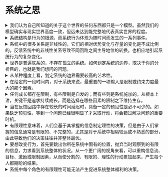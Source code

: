 # 系统之思

<details>

<summary>我们认为自己所知道的关于这个世界的任何东西都只是一个模型。虽然我们的模型确实与现实世界高度一致，但远未达到能完整地代表真实世界的程度。</summary>

简而言之，我们需要保持多方面的均衡：一方面，对于世界是如何运作的，我们确实有很多了解，但另一方面，这还远远不够；一方面，我们的知识储备令人惊异，但另一方面，我们也是如此无知；一方面，我们可以提高自己的认知，但另一方面，我们又不可能做到尽善尽美。这看似矛盾的几对关系，我都相信它们的存在，因为这就是我在多年对系统的研究中所学习到的。

</details>

<details>

<summary>系统结构是行为的根源，而系统行为体现为随时间而发生的一系列事件。</summary>

系统的行为就是它的表现或绩效水平随时间变化的趋势，有可能增长、停滞、衰退、振荡、随机或进化。如果新闻报道有深度的话，它会把当前的事件与历史背景联系起来，这样我们就能够更好地理解行为层面的变化趋势，而不只是停留在较浅的事件层面。**当遇到一个问题时，善于进行系统思考的人要做的第一件事，是寻找数据，了解系统的历史情况以及行为随时间变化的趋势图**。这是因为，系统行为的长期趋势为我们理解潜在的系统结构提供了线索，而系统结构又是理解系统会发生什么以及为什么发生这些事情的关键，让我们不仅“知其然”，而且“知其所以然”。

**系统结构是各种存量、流量和反馈回路的相互关联与作用**。我们常用包含各种变量和箭头的图表（如存量—流量图等）来描述系统结构。**结构决定了系统可能存在哪些行为**。例如，一个调节回路会呈现出达成目标的行为，也就是说系统会接近或保持动态平衡状态；而增强回路则会引发指数级增长。二者联系在一起，则可能呈现出增长、衰退或均衡三种行为模式。如果其中包括时间延迟，则可能产生振荡。如果它们是周期性波动或快速爆发，系统则可能产生更多令人惊讶的行为。

</details>

<details>

<summary>系统中的很多关系是非线性的，它们的相对优势变化与存量的变化是不成比例的。反馈系统中的非线性关系导致不同回路之间主导地位的转换，也相应地引起系统行为的复杂变化。</summary>



</details>

<details>

<summary>世界是普遍联系的，不存在孤立的系统。如何划定系统的边界，取决于你的分析目的，也就是我们想问的问题。</summary>

对于系统思考者来说，认识和把握系统的边界是一个很难的课题，因为在系统中，并不存在一个明确、清晰划定的边界，而是要我们根据自己的需求和实际情况去划定。边界划定不当，很可能会带来一些问题。

如果边界划定得太窄，**一些对系统行为有显著影响的因素未被认真分析和对待**，系统就可能产生令你意想不到的行为。

例如，你想解决城市交通拥堵问题，而未考虑到人们的居住、生活模式，这一问题将很难得到有效解决，一些对策甚至可能会引发更大的问题。比如，你建起一些快速路，试图缓解交通压力，但这吸引了一些房地产公司在快速路沿线开发地产项目；相应地，这些地产项目又增加了更多的交通流量，导致高速路也开始拥堵起来。

与此相反，在进行系统分析时，人们经常陷入另外一个陷阱：**把系统边界设定得太宽**。在分析一个问题时，往往要画好几页的图表，密密麻麻，用很多箭头把各种事情都联系起来——在他们看来，这样才是一个系统嘛！唯恐如果你少考虑了一件事，就显得你不那么系统。

其实，“我的模型比你的大”只是一个浅薄的想法，其结果是分析过于庞杂，堆积了大量的信息，反而遮掩了问题的真实答案。例如，在模拟全球气候问题时，堆砌了所有的细节，列举了各种各样的原因，虽然很充实、有趣，但反而更容易让人迷失，无法发现如何减少二氧化碳排放、控制气候变化的关键。

</details>

<details>

<summary>从某种程度上看，划定系统的边界需要较高的艺术性。</summary>

边界是我们自己划定的，对于新的问题，出于不同的目的，可能需要并且应该对其进行重新考虑。事实上，在面对每一个新任务时，都应该忘掉在上一次任务中行之有效的边界划分；而针对当前问题的需要，应创造性地划定最合适的边界。对很多人来说，这是一个不小的挑战。但是，为了有效地解决问题，这也是十分必要的。

</details>

<details>

<summary>在给定的一段时间内，对于系统来说，最重要的一项输入是限制或约束力度最大的那个因素。</summary>

在人类经济发展史上，确实有一段时期，制约生产力提升的最大因素是资本和劳动力。解决了这两个问题，就能推动经济发展。因此，大多数经济发展措施也只重点关注这两个因素（有时候也会考虑技术因素）。然而，随着资本和劳动力“瓶颈”的突破，经济逐步发展，日渐与生态系统息息相关，限制因素也开始转变为清洁的水源、空气、垃圾填埋场、能源以及原材料供应等。在这种情况下，如果还是按照传统只关注资本和劳动力，就事倍功半了。

</details>

<details>

<summary>任何成长都存在限制，有些限制是自发的；而有些则是系统施加的。从根本上讲，关键不是追求持续成长，而是选择在哪些因素的限制之下维持生存。</summary>

事实上，对于每一个工厂、儿童、流行病、新产品、技术、公司、城市、经济和人口等，都存在多重限制。你不仅需要知道有哪些限制因素，它们中的哪个或哪些起着主要作用，而且需要认识到，如果增长变缓或者约束变强，就说明起主导作用的限制因素正在发生改变。植物的生长与土壤的相互作用，公司扩张和市场的博弈，经济发展与资源之间的关系都是动态变化的。当一种因素的制约被解除了，成长就开始启动，而成长本身会改变各种限制因素之间的强弱对比，因此，相对最为稀缺的一种因素开始逐渐发挥作用。这时候，成长就会减缓或陷入停滞。要将注意力从相对丰富的资源（制约力没有那么强）转移到潜在的下一个最主要的限制因素，需要对成长过程的真正理解，并具备有效把控的能力。

任何一个有着多重输入和输出的物质实体，包括人口、作物生长、生产过程、经济发展等，都受到多重限制因素的制约。随着系统的发展，系统自身会影响和改变各种限制因素，也在这一过程中实时地受到各种限制因素的影响。系统与其限制环境之间构成了一个相互进化的动态系统。

</details>

<details>

<summary>当在反馈回路中存在较长的时间延迟时，具备一定的预见性是必不可少的。如果缺乏预见性，等到一个问题已经很明显了才采取行动，将会错过解决问题的重要时机。</summary>

认识时间延迟，有助于我们理解为什么戈尔巴乔夫可以在几乎一夜之间改变了苏联的信息系统，却不能改变实体的经济——这需要数十年时间。我们也可以更好地理解为什么东西德国合并，社会所经历的痛苦期要远远长于政治制度的变革。因为建设新的发电厂需要很长时间，电力工业经常被周期性的波动所困扰，要么是供过于求、产能闲置，要么是供不应求，导致拉闸限电。因为海洋对气候变化的反应时间延迟长达数十年，导致人类燃烧化石燃料排放的二氧化碳已经对气候变化造成了严重影响，一两代人都难以修复。

</details>

<details>

<summary>有限理性意味着，人们会基于其掌握的信息制定理性的决策，但是由于人们掌握的信息通常是有限的、不完整的，尤其是对于系统中相隔较远或不熟悉的部分，由此导致他们的决策往往并非整体最优。</summary>

例如，渔夫并不知道哪里有多少鱼，也不了解同一天里其他渔夫多捕或少捕了多少鱼。同样，一位商人也无法确切地知道其他商人正在计划哪些方面的投资，有哪些顾客愿意购买，或者各种产品之间如何相互竞争。他们不知道市场的规模，也不知道自己当前所占的市场份额。他们有关这些方面的信息都是不完整的，存在时间延迟，而且他们自身的反馈也存在延迟。因此，经常出现系统性地投资过度或者产能不足。

我们并非无所不知、理性的乐观主义者；相反，我们是浮躁的“自足自乐者”，在做下一个决策之前，总是试图最大程度地满足当前的需求。我们会以理性的方式尽力维护和扩大自身的利益，但是却只能基于自己所知道的信息进行思考。除非他人有所行动，否则我们不会知道他们计划做什么。我们也极少看到自己面前存在的所有可能性，也通常不会预见到自己的行动对于整个系统的影响，甚至有可能选择性地忽略这种影响。

因此，我们只能在自己有限的视野范围内，从当前几种很明显的选择中进行抉择，并坚持自己的看法，不会考虑整体的长期最优方案。**只有在被迫的情况下，我们才会改变自己的行动。**

</details>

<details>

<summary>要想改变行为，首先要跳出你所在系统中固有的位置，抛弃当时观察到的有限的信息，力求看到系统整体的状况。从一个更广阔的视角来看，可以重构信息流、目标、激励或限制因素，从而使分割的、有限的、理性的行动累加起来，产生每个人都期盼的结果。</summary>

在你的新位置上，你会经历新的信息流、激励和限制因素、目标、差异以及压力——只有发生这种彻底的转变，你才能如此真切地经历和感受到有限理性。也许你会回想起以前从另外一个角度是如何看问题的，而且在你转变了系统视角之后，也会激发一些创新，但这无疑是不可能发生的。

如果你变成了管理者，你可能不再会把员工看做是生产线上有功劳的伙伴，而是将其视为需要缩减的成本；如果你变成了投资人，你也可能和其他投资人一样，在繁荣期过度投资，在衰退期投资不足；如果你变得一贫如洗，可能也会对每天的每一项开支斤斤计较、精打细算，并期盼着哪一天能有发达的机会，或者打算多生几个小孩；如果你是一名渔夫，渔船是抵押贷款购置的，要供养家庭，又对鱼群数量的状况也不了解，在这种情况下，很可能也会过度捕捞。

</details>

<details>

<summary>系统中每个角色的有限理性可能无法产生促进系统整体福利的决策。</summary>

从亚当·斯密之后，人们一直相信，自由竞争市场是一种设计得当、可以自我调节的系统。在某种程度上，它确实如此；然而，在另外一些情况下，事实就并非这样了，而且大家都很容易发现类似的证据。自由市场经济体系的确允许生产商和消费者，对生产机会和消费选择拥有最好的信息，以做出公平的、不受限制的、理性的决策。但是，这些决策本身并不能纠正整体系统内生的垄断倾向，以及一些不利的副作用（外部性），比如对穷人的歧视，或者产能的波动。

</details>
